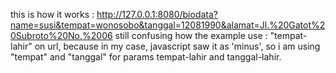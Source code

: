 this is how it works : http://127.0.0.1:8080/biodata?name=susi&tempat=wonosobo&tanggal=12081990&alamat=Jl.%20Gatot%20Subroto%20No.%2006
still confusing how the example use  : "tempat-lahir" on url, because in my case, javascript saw it as 'minus', so i am using "tempat" and "tanggal" for params tempat-lahir and tanggal-lahir.